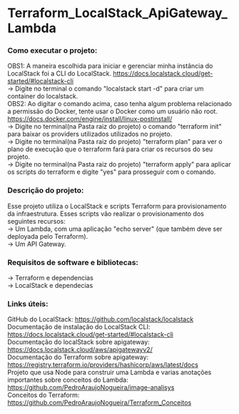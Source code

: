 # Terraform_LocalStack_ApiGateway_Lambda  

### Como executar o projeto:  
OBS1: A maneira escolhida para iniciar e gerenciar minha instância do LocalStack foi a CLI
do LocalStack. https://docs.localstack.cloud/get-started/#localstack-cli  
-> Digite no terminal o comando "localstack start -d" para criar um container do localstack.  
OBS2: Ao digitar o comando acima, caso tenha algum problema relacionado a permissão do 
Docker, tente usar o Docker como um usuário não root. https://docs.docker.com/engine/install/linux-postinstall/   
-> Digite no terminal(na Pasta raiz do projeto) o comando "terraform init" para baixar os providers utilizados utilizados no projeto.  
-> Digite no terminal(na Pasta raiz do projeto) "terraform plan" para ver o plano de execução que o terraform fará para criar os recursos do seu projeto.  
-> Digite no terminal(na Pasta raiz do projeto) "terraform apply" para aplicar os scripts do terraform e digite "yes" para prosseguir com o comando.  

### Descrição do projeto:  
Esse projeto utiliza o LocalStack e scripts Terraform para provisionamento da infraestrutura. Esses scripts vão realizar o provisionamento dos seguintes recursos:  
-> Um Lambda, com uma aplicação "echo server" (que também deve ser deployada pelo Terraform).  
-> Um API Gateway.  

### Requisitos de software e bibliotecas:  
-> Terraform e dependencias  
-> LocalStack e dependecias  

### Links úteis:  
GitHub do LocalStack: https://github.com/localstack/localstack
Documentação de instalação do LocalStack CLI: https://docs.localstack.cloud/get-started/#localstack-cli    
Documentação do localStack sobre apigateway: https://docs.localstack.cloud/aws/apigatewayv2/  
Documentação do Terraform sobre apigateway: https://registry.terraform.io/providers/hashicorp/aws/latest/docs  
Projeto que usa Node para construir uma Lambda e varias anotações importantes sobre conceitos
do Lambda: https://github.com/PedroAraujoNogueira/image-analisys  
Conceitos do Terraform: https://github.com/PedroAraujoNogueira/Terraform_Conceitos  

